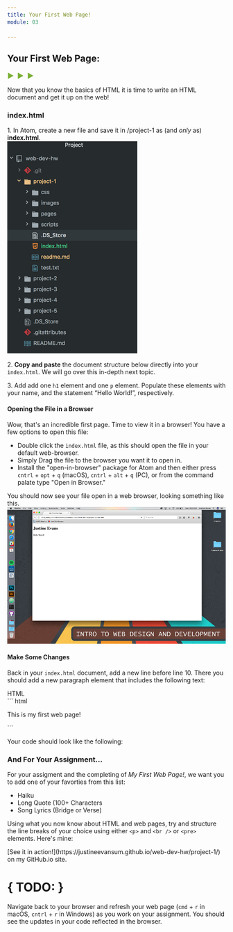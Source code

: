 ```yaml
---
title: Your First Web Page!
module: 03

---
```


## Your First Web Page:
<span style="color: #79AF33; font-size: medium; font-weight: bold">▶ &nbsp;▶  &nbsp;▶</span>

Now that you know the basics of HTML it is time to write an HTML document and get it up on the web!

### index.html
1\. In Atom, create a new file and save it in /project-1 as (and _only_ as) **index.html**. <br />
![Project 1 Directory in Atom](../imgs/index-create.png)

2\. **Copy and paste** the document structure below directly into your `index.html`. We will go over this in-depth next topic.
<p data-height="400" data-theme-id="30567" data-slug-hash="brJNRa" data-default-tab="html" data-user="Media-Ed-Online" data-embed-version="2" data-pen-title="brJNRa" class="codepen"></p><script async src="https://production-assets.codepen.io/assets/embed/ei.js"></script>

3\. Add add one `h1` element and one `p` element. Populate these elements with your name, and the statement “Hello World!”, respectively.
<p data-height="400" data-theme-id="30567" data-slug-hash="MvRYvZ" data-default-tab="html,result" data-user="Media-Ed-Online" data-embed-version="2" data-pen-title="Topic-02: My First Web Page! Pt. 2" class="codepen"></p>
<script async src="https://production-assets.codepen.io/assets/embed/ei.js"></script>

#### Opening the File in a Browser
Wow, that's an incredible first page. Time to view it in a browser! You have a few options to open this file:

- Double click the `index.html` file, as this should open the file in your default web-browser.
- Simply Drag the file to the browser you want it to open in.
- Install the "open-in-browser" package for Atom and then either press `cntrl` + `opt` + `q` (macOS), `cntrl` + `alt` + `q` (PC), or from the command palate type "Open in Browser."

You should now see your file open in a web browser, looking something like this.
![Example of the first web page](../imgs/index-browser-view.png)

#### Make Some Changes
Back in your `index.html` document, add a new line before line 10. There you should add a new paragraph element that includes the following text:

<div id="code-heading">HTML</div>
``` html
<p>This is my first web page!</p>
```

Your code should look like the following:
<p data-height="400" data-theme-id="30567" data-slug-hash="gxybdX" data-default-tab="html,result" data-user="Media-Ed-Online" data-embed-version="2" data-pen-title="Topic-02: My First Web Page! Pt. 3" class="codepen"></p>
<script async src="https://production-assets.codepen.io/assets/embed/ei.js"></script>


### And For Your Assignment...
For your assigment and the completing of _My First Web Page!_, we want you to add one of your favorties from this list:
- Haiku
- Long Quote (100+ Characters
- Song Lyrics (Bridge or Verse)

Using what you now know about HTML and web pages, try and structure the line breaks of your choice using either `<p>` and `<br />` or `<pre>` elements. Here's mine:
<p data-height="600" data-theme-id="30567" data-slug-hash="xLogmW" data-default-tab="html,result" data-user="Media-Ed-Online" data-embed-version="2" data-pen-title="Topic-02: My First Web Page! Pt. 4" class="codepen"></p>
<script async src="https://production-assets.codepen.io/assets/embed/ei.js"></script>
[See it in action!](https://justineevansum.github.io/web-dev-hw/project-1/) on my GitHub.io site.

# { TODO: }
Navigate back to your browser and refresh your web page (`cmd` + `r` in macOS, `cntrl` + `r` in Windows) as you work on your assignment. You should see the updates in your code reflected in the browser.
